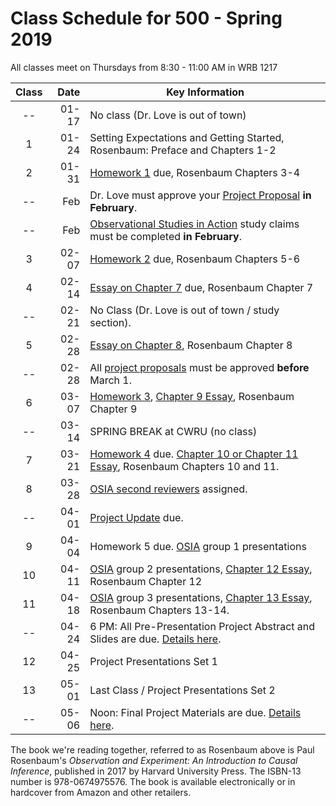 # Class Schedule for 500 - Spring 2019

All classes meet on Thursdays from 8:30 - 11:00 AM in WRB 1217

Class | Date | Key Information
:---: | -----------: | ----------------------------------------------------------------------------------------------
-- | 01-17 | No class (Dr. Love is out of town) 
1 | 01-24 | Setting Expectations and Getting Started, Rosenbaum: Preface and Chapters 1-2
2 | 01-31 | [Homework 1](https://github.com/THOMASELOVE/2019-500/tree/master/assignments/homework1) due, Rosenbaum Chapters 3-4
-- | Feb | Dr. Love must approve your [Project Proposal](https://github.com/THOMASELOVE/2019-500/tree/master/projects/proposal) **in February**. 
-- | Feb | [Observational Studies in Action](https://github.com/THOMASELOVE/2019-500/tree/master/assignments/OSIA) study claims must be completed **in February**. 
3 | 02-07 | [Homework 2](https://github.com/THOMASELOVE/2019-500/tree/master/assignments/homework2) due, Rosenbaum Chapters 5-6
4 | 02-14 | [Essay on Chapter 7](https://github.com/THOMASELOVE/2019-500/blob/master/assignments/essayprompts.md#prompt-for-chapter-7-elaborate-theories-due-before-class-4) due, Rosenbaum Chapter 7
-- | 02-21 | No Class (Dr. Love is out of town / study section). 
5 | 02-28 | [Essay on Chapter 8](https://github.com/THOMASELOVE/2019-500/blob/master/assignments/essayprompts.md#prompt-for-chapter-8-quasi-experimental-devices-due-before-class-5), Rosenbaum Chapter 8
-- | 02-28 | All [project proposals](https://github.com/THOMASELOVE/2019-500/tree/master/projects/proposal) must be approved **before** March 1.
6 | 03-07 | [Homework 3](https://github.com/THOMASELOVE/2019-500/tree/master/assignments/homework3), [Chapter 9 Essay](https://github.com/THOMASELOVE/500-2018/blob/master/assignments/essayprompts.md#prompt-for-chapter-9-sensitivity-to-bias-due-before-class-6), Rosenbaum Chapter 9
-- | 03-14 | SPRING BREAK at CWRU (no class)
7 | 03-21 | [Homework 4](https://github.com/THOMASELOVE/2019-500/tree/master/assignments/homework4) due. [Chapter 10 or Chapter 11 Essay](https://github.com/THOMASELOVE/2019-500/blob/master/assignments/essayprompts.md#for-class-8-you-will-need-to-read-chapters-10-and-11), Rosenbaum Chapters 10 and 11.
8 | 03-28 |  [OSIA second reviewers](https://github.com/THOMASELOVE/2019-500/blob/master/assignments/OSIA/README.md#second-reviewer) assigned.
-- | 04-01 | [Project Update](https://github.com/THOMASELOVE/2019-500/tree/master/projects/update) due.
9 | 04-04 | Homework 5 due. [OSIA](https://github.com/THOMASELOVE/2019-500/tree/master/assignments/OSIA) group 1 presentations
10 | 04-11 | [OSIA](https://github.com/THOMASELOVE/2019-500/tree/master/assignments/OSIA) group 2 presentations, [Chapter 12 Essay](https://github.com/THOMASELOVE/2019-500/blob/master/assignments/essayprompts.md#prompt-for-chapter-12-biases-from-general-dispositions-due-before-class-9), Rosenbaum Chapter 12
11 | 04-18 | [OSIA](https://github.com/THOMASELOVE/2019-500/tree/master/assignments/OSIA) group 3 presentations, [Chapter 13 Essay](https://github.com/THOMASELOVE/2019-500/blob/master/assignments/essayprompts.md#prompt-for-chapter-13-instruments-due-for-class-12), Rosenbaum Chapters 13-14.
-- | 04-24 | 6 PM: All Pre-Presentation Project Abstract and Slides are due. [Details here](https://github.com/THOMASELOVE/2019-500/tree/master/projects/final).
12 | 04-25 | Project Presentations Set 1
13 | 05-01 | Last Class / Project Presentations Set 2
-- | 05-06 | Noon: Final Project Materials are due. [Details here](https://github.com/THOMASELOVE/2019-500/tree/master/projects/final).

The book we're reading together, referred to as Rosenbaum above is Paul Rosenbaum's *Observation and Experiment: An Introduction to Causal Inference*, published in 2017 by Harvard University Press. The ISBN-13 number is 978-0674975576. The book is available electronically or in hardcover from Amazon and other retailers.
